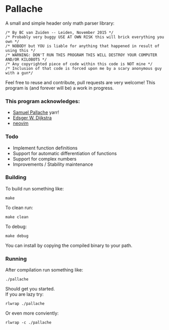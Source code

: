 # Pallache
A small and simple header only math parser library:
```
/* By BC van Zuiden -- Leiden, November 2015 */
/* Probably very buggy USE AT OWN RISK this will brick everything you own */
/* NOBODY but YOU is liable for anything that happened in result of using this */
/* WARNING: DON'T RUN THIS PROGRAM THIS WILL DESTROY YOUR COMPUTER AND/OR KILOBOTS */
/* Any copyrighted piece of code within this code is NOT mine */
/* Inclusion of that code is forced upon me by a scary anonymous guy with a gun*/
```
Feel free to reuse and contribute, pull requests are very welcome!
This program is (and forever will be) a work in progress.

### This program acknowledges:
* [Samuel Pallache](https://en.wikipedia.org/wiki/Samuel_Pallache) yarr!
* [Edsger W. Dijkstra](https://en.wikipedia.org/wiki/Edsger_W._Dijkstra)
* [neovim](https://neovim.io)

### Todo
* Implement function definitions 
* Support for automatic differentiation of functions 
* Support for complex numbers
* Improvements / Stability maintenance 

### Building
To build run something like:
```
make
```
To clean run:
```
make clean
```
To debug:
```
make debug
```
You can install by copying the compiled binary to your path.

### Running
After compilation run something like:
```
./pallache 
```
Should get you started.  
If you are lazy try:
```
rlwrap ./pallache
```
Or even more conviently:
```
rlwrap -c ./pallache
```
